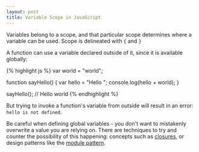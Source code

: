 ```yaml
---
layout: post
title: Variable Scope in JavaScript
---
```


Variables belong to a scope, and that particular scope determines where a variable can be used. Scope is delineated with `{` and `}`

A function can use a variable declared outside of it, since it is available globally:

{% highlight js %}
var world = "world";

function sayHello() {
  var hello = "Hello ";
  console.log(hello + world);
}

sayHello();
// Hello world
{% endhighlight %}


But trying to invoke a function's variable from outside will result in an error: `hello is not defined`.

Be careful when defining global variables - you don't want to mistakenly overwrite a value you are relying on. There are techniques to try and counter the possibility of this happening: concepts such as [closures](http://danmatthew.co.uk/2014/02/03/closures-101), or design patterns like the [module pattern](http://yuiblog.com/blog/2007/06/12/module-pattern/).